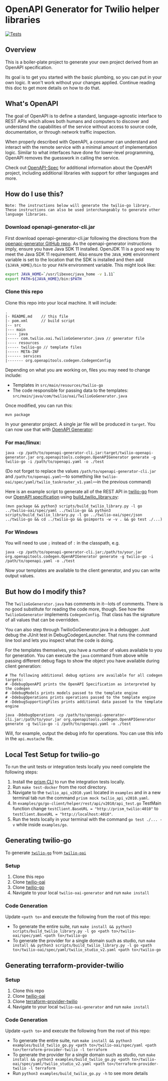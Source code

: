 # OpenAPI Generator for Twilio helper libraries
[![Tests](https://github.com/twilio/twilio-oai-generator/actions/workflows/test.yml/badge.svg)](https://github.com/twilio/twilio-oai-generator/actions/workflows/test.yml)

## Overview
This is a boiler-plate project to generate your own project derived from an OpenAPI specification.

Its goal is to get you started with the basic plumbing, so you can put in your own logic. It won't work without your changes applied. Continue reading this doc to get more details on how to do that.

## What's OpenAPI
The goal of OpenAPI is to define a standard, language-agnostic interface to REST APIs which allows both humans and computers to discover and understand the capabilities of the service without access to source code, documentation, or through network traffic inspection.

When properly described with OpenAPI, a consumer can understand and interact with the remote service with a minimal amount of implementation logic. Similar to what interfaces have done for lower-level programming, OpenAPI removes the guesswork in calling the service.

Check out [OpenAPI-Spec](https://github.com/OAI/OpenAPI-Specification) for additional information about the OpenAPI project, including additional libraries with support for other languages and more.

## How do I use this?
`Note: The instructions below will generate the twilio-go library. These instructions can also be used interchangeably to generate other language libraries.`

### Download openapi-generator-cli.jar

First download openapi-generator-cli.jar following the directions from the [openapi-generator GitHub repo](https://github.com/OpenAPITools/openapi-generator?tab=readme-ov-file#13---download-jar). As the openapi-generator instructions imply, ensure you have Java SDK 11 installed. OpenJDK 11 is a good way to meet the Java SDK 11 requirement. Also ensure the `JAVA_HOME` environment variable is set to the location that the SDK is installed and then add `{$JAVA_HOME}/bin` to your `PATH` environment variable. This might look like:
```sh
export JAVA_HOME=`/usr/libexec/java_home -v 1.11`
export PATH=${JAVA_HOME}/bin:$PATH
```

### Clone this repo

Clone this repo into your local machine. It will include:

```
.
|- README.md    // this file
|- pom.xml      // build script
|-- src
|--- main
|---- java
|----- com.twilio.oai.TwilioGoGenerator.java // generator file
|---- resources
|----- twilio-go // template files
|----- META-INF
|------ services
|------- org.openapitools.codegen.CodegenConfig
```

Depending on what you are working on, files you may need to change include:

- Templates in `src/main/resources/twilio-go`
- The code responsible for passing data to the templates: `src/main/java/com/twilio/oai/TwilioGoGenerator.java`

Once modified, you can run this:

```
mvn package
```

In your generator project. A single jar file will be produced in `target`. You can now use that with [OpenAPI Generator](https://openapi-generator.tech):

### For mac/linux:
```
java -cp /path/to/openapi-generator-cli.jar:target/twilio-openapi-generator.jar org.openapitools.codegen.OpenAPIGenerator generate -g twilio-go -i /path/to/openapi.yaml -o ./test
```

(Do not forget to replace the values `/path/to/openapi-generator-cli.jar` and `/path/to/openapi.yaml`—to something like `twilio-oai/spec/yaml/twilio_taskrouter_v1.yaml`—in the previous command)

Here is an example script to generate all of the REST API in [twilio-go](https://github.com/twilio/twilio-go) from our [OpenAPI specification](https://github.com/twilio/twilio-oai) using [build_twilio_library.py](./scripts/build_twilio_library.py):
```shell
(mvn package && python3 scripts/build_twilio_library.py -l go ../twilio-oai/spec/yaml ../twilio-go && python3 scripts/build_twilio_library.py -l go ../twilio-oai/spec/json ../twilio-go && cd ../twilio-go && goimports -w -v . && go test ./...)
```

### For Windows
You will need to use `;` instead of `:` in the classpath, e.g.
```
java -cp /path/to/openapi-generator-cli.jar;/path/to/your.jar org.openapitools.codegen.OpenAPIGenerator generate -g twilio-go -i /path/to/openapi.yaml -o ./test
```

Now your templates are available to the client generator, and you can write output values.

## But how do I modify this?
The `TwilioGoGenerator.java` has comments in it--lots of comments.  There is no good substitute for reading the code more, though.  See how the `TwilioGoGenerator` implements `CodegenConfig`. That class has the signature of all values that can be overridden.

You can also step through TwilioGoGenerator.java in a debugger.  Just debug the JUnit test in DebugCodegenLauncher. That runs the command line tool and lets you inspect what the code is doing.

For the templates themselves, you have a number of values available to you for generation. You can execute the `java` command from above while passing different debug flags to show the object you have available during client generation:

```
# The following additional debug options are available for all codegen targets:
# -DdebugOpenAPI prints the OpenAPI Specification as interpreted by the codegen
# -DdebugModels prints models passed to the template engine
# -DdebugOperations prints operations passed to the template engine
# -DdebugSupportingFiles prints additional data passed to the template engine

java -DdebugOperations -cp /path/to/openapi-generator-cli.jar:/path/to/your.jar org.openapitools.codegen.OpenAPIGenerator generate -g twilio-go -i /path/to/openapi.yaml -o ./test
```

Will, for example, output the debug info for operations.
You can use this info in the `api.mustache` file.

## Local Test Setup for twilio-go
To run the unit tests or integration tests locally you need complete the following steps:
1. Install the [prism CLI](https://meta.stoplight.io/docs/prism/docs/getting-started/01-installation.md) to run the integration tests locally.
2. Run `make test-docker` from the root directory.
3. Navigate to the `twilio_api_v2010.yaml` located in `examples` and in a new terminal tab run the command `prism mock twilio_api_v2010.yaml`.
4. In `examples/go/go-client/helper/rest/api/v2010/api_test.go` TestMain function change `testClient.BaseURL = "http://prism_twilio:4010"` to `testClient.BaseURL = "http://localhost:4010"`.
5. Run the tests locally in your terminal with the command `go test ./... -v` while inside `examples/go`.

## Generating twilio-go

To generate [`twilio-go`](https://github.com/twilio/twilio-go) from [`twilio-oai`](https://github.com/twilio/twilio-oai)

### Setup

1. Clone this repo
2. Clone [twilio-oai](https://github.com/twilio/twilio-oai)
3. Clone [twilio-go](https://github.com/twilio/twilio-go)
4. Navigate to your local `twilio-oai-generator` and run `make install`

### Code Generation

Update `<path to>` and execute the following from the root of this repo:

* To generate the entire suite, run `make install && python3 scripts/build_twilio_library.py -l go <path to>/twilio-oai/spec/yaml <path to>/twilio-go`
* To generate the provider for a single domain such as studio, run `make install && python3 scripts/build_twilio_library.py -l go <path to>/twilio-oai/spec/yaml/twilio_studio_v2.yaml <path to>/twilio-go`

## Generating terraform-provider-twilio

### Setup

1. Clone this repo
2. Clone [twilio-oai](https://github.com/twilio/twilio-oai)
3. Clone [terraform-provider-twilio](https://github.com/twilio/terraform-provider-twilio)
4. Navigate to your local `twilio-oai-generator` and run `make install`

### Code Generation

Update `<path to>` and execute the following from the root of this repo:

* To generate the entire suite, run `make install && python3 examples/build_twilio_go.py <path to>/twilio-oai/spec/yaml <path to>/terraform-provider-twilio -l terraform`
* To generate the provider for a single domain such as studio, run `make install && python3 examples/build_twilio_go.py <path to>/twilio-oai/spec/yaml/twilio_studio_v2.yaml <path to>/terraform-provider-twilio -l terraform`
* Run `python3 examples/build_twilio_go.py -h` to see more details
